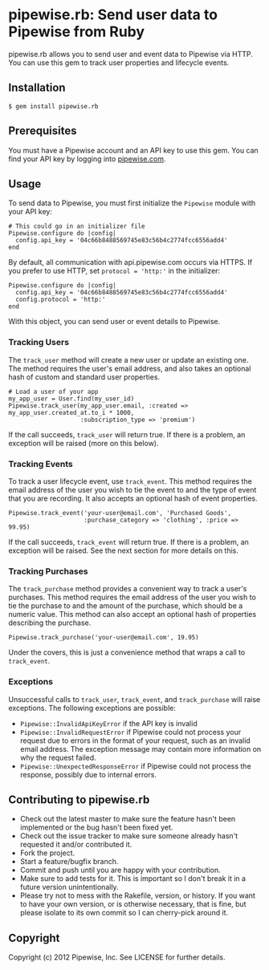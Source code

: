 # pipewise.rb: Send user data to Pipewise from Ruby

pipewise.rb allows you to send user and event data to Pipewise via HTTP. You can use this gem to track user properties and lifecycle events.

## Installation

    $ gem install pipewise.rb

## Prerequisites

You must have a Pipewise account and an API key to use this gem. You can find your API key by logging into [pipewise.com](http://pipewise.com).

## Usage

To send data to Pipewise, you must first initialize the `Pipewise` module with your API key:

    # This could go in an initializer file
    Pipewise.configure do |config|
      config.api_key = '04c66b8488569745e83c56b4c2774fcc6556add4'
    end

By default, all communication with api.pipewise.com occurs via HTTPS. If you prefer to use HTTP, set `protocol = 'http:'` in the initializer:

    Pipewise.configure do |config|
      config.api_key = '04c66b8488569745e83c56b4c2774fcc6556add4'
      config.protocol = 'http:'
    end

With this object, you can send user or event details to Pipewise.

### Tracking Users

The `track_user` method will create a new user or update an existing one. The method requires the user's email address, and also takes an optional hash of custom and standard user properties.

    # Load a user of your app
    my_app_user = User.find(my_user_id)
    Pipewise.track_user(my_app_user.email, :created => my_app_user.created_at.to_i * 1000,
                        :subscription_type => 'premium')

If the call succeeds, `track_user` will return true. If there is a problem, an exception will be raised (more on this below).

### Tracking Events

To track a user lifecycle event, use `track_event`. This method requires the email address of the user you wish to tie the event to and the type of event that you are recording. It also accepts an optional hash of event properties.

    Pipewise.track_event('your-user@email.com', 'Purchased Goods', 
                         :purchase_category => 'clothing', :price => 99.95)

If the call succeeds, `track_event` will return true. If there is a problem, an exception will be raised. See the next section for more details on this.

### Tracking Purchases

The `track_purchase` method provides a convenient way to track a user's purchases. This method requires the email address of the user you wish to tie the purchase to and the amount of the purchase, which should be a numeric value. This method can also accept an optional hash of properties describing the purchase.

    Pipewise.track_purchase('your-user@email.com', 19.95)

Under the covers, this is just a convenience method that wraps a call to `track_event`.

### Exceptions

Unsuccessful calls to `track_user`, `track_event`, and `track_purchase` will raise exceptions. The following exceptions are possible:

 * `Pipewise::InvalidApiKeyError` if the API key is invalid
 * `Pipewise::InvalidRequestError` if Pipewise could not process your request due to errors in the format of your request, such as an invalid email address. The exception message may contain more information on why the request failed.
 * `Pipewise::UnexpectedResponseError` if Pipewise could not process the response, possibly due to internal errors.

## Contributing to pipewise.rb
 
 * Check out the latest master to make sure the feature hasn't been implemented or the bug hasn't been fixed yet.
 * Check out the issue tracker to make sure someone already hasn't requested it and/or contributed it.
 * Fork the project.
 * Start a feature/bugfix branch.
 * Commit and push until you are happy with your contribution.
 * Make sure to add tests for it. This is important so I don't break it in a future version unintentionally.
 * Please try not to mess with the Rakefile, version, or history. If you want to have your own version, or is otherwise necessary, that is fine, but please isolate to its own commit so I can cherry-pick around it.

## Copyright

Copyright (c) 2012 Pipewise, Inc. See LICENSE for further details.
